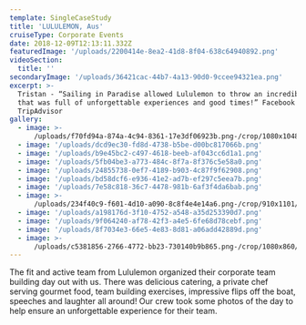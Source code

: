 ```yaml
---
template: SingleCaseStudy
title: 'LULULEMON, Aus'
cruiseType: Corporate Events
date: 2018-12-09T12:13:11.332Z
featuredImage: '/uploads/2200414e-8ea2-41d8-8f04-638c64940892.png'
videoSection:
  title: ''
secondaryImage: '/uploads/36421cac-44b7-4a13-90d0-9ccee94321ea.png'
excerpt: >-
  Tristan - “Sailing in Paradise allowed Lululemon to throw an incredible event
  that was full of unforgettable experiences and good times!” Facebook and
  TripAdvisor
gallery:
  - image: >-
      /uploads/f70fd94a-874a-4c94-8361-17e3df06923b.png-/crop/1080x1048/0,484/-/preview/
  - image: '/uploads/dcd9ec30-fd8d-4738-b5be-d00bc817066b.png'
  - image: '/uploads/b9e45bc2-c497-4618-beeb-af043cc6d1a1.png'
  - image: '/uploads/5fb04be3-a773-484c-8f7a-8f376c5e58a0.png'
  - image: '/uploads/24855738-0ef7-4189-b903-4c87f9f62908.png'
  - image: '/uploads/bd58dcf6-e936-41e2-ad7b-ef297c5eea7b.png'
  - image: '/uploads/7e58c818-36c7-4478-981b-6af3f4da6bab.png'
  - image: >-
      /uploads/234f40c9-f601-4d10-a090-8c8f4e4e14a6.png-/crop/910x1101/0,123/-/preview/
  - image: '/uploads/a198176d-3f10-4752-a548-a35d253390d7.png'
  - image: '/uploads/9f064240-af78-42f3-a4e5-6fe68d78cebf.png'
  - image: '/uploads/8f7034e3-66e5-4e83-8d81-a06add42889d.png'
  - image: >-
      /uploads/c5381856-2766-4772-bb23-730140b9b865.png-/crop/1080x860/0,197/-/preview/
---
```

The fit and active team from Lululemon organized their corporate team building day out with us. There was delicious catering, a private chef serving gourmet food, team building exercises, impressive flips off the boat, speeches and laughter all around! Our crew took some photos of the day to help ensure an unforgettable experience for their team.
